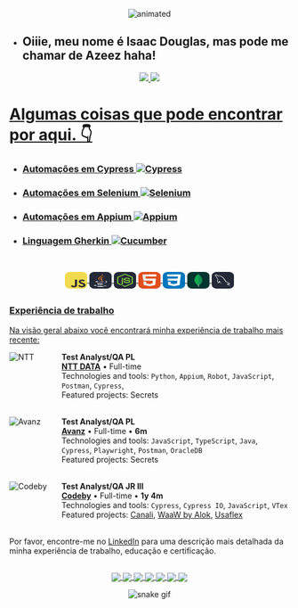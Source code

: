 <p align="center">
  <img src="https://user-images.githubusercontent.com/92765887/170848908-b02750d1-8baa-4833-9741-07f55145b086.gif" alt="animated" />
</p>

- ## Oiiie, meu nome é Isaac Douglas, mas pode me chamar de Azeez haha!
<div align="center">
  <a href="https://github.com/eiazeez">
  <img height="150em" src="https://github-readme-stats.vercel.app/api?username=eiazeez&show_icons=true&theme=radical&include_all_commits=true&count_private=true"/>
  <img height="150em" src="https://github-readme-stats.vercel.app/api/top-langs/?username=eiazeez&layout=compact&langs_count=7&theme=radical"/>
</div>
  
# Algumas coisas que pode encontrar por aqui. 👇
  
 - ### Automações em Cypress  <img align="top" alt="Cypress" height="30" width="30" src="https://cdn.icon-icons.com/icons2/2107/PNG/512/file_type_cypress_icon_130654.png"> 
  
 - ### Automações em Selenium <img align="top" alt="Selenium" height="30" width="30" src="https://avatars0.githubusercontent.com/u/983927?v=3&s=400">   
  
 - ### Automações em Appium <img align="top" alt="Appium" height="30" width="30" src="https://static-00.iconduck.com/assets.00/appium-icon-2044x2048-8eq3vjix.png">
  
 - ### Linguagem Gherkin  <img align="top" alt="Cucumber" height="30" width="30" src="https://cdn.icon-icons.com/icons2/2107/PNG/512/file_type_cucumber_icon_130657.png">
  
##  

<div align="center" style="display: inline_block;"><br>
  <img align="center" alt="Js"       height="30" width="40" src="https://github.com/tandpfun/skill-icons/blob/main/icons/JavaScript.svg">
  <img align="center" alt="Java"     height="30" width="40" src="https://github.com/tandpfun/skill-icons/blob/main/icons/Java-Dark.svg">
  <img align="center" alt="NodeJs"     height="30" width="40" src="https://github.com/tandpfun/skill-icons/blob/main/icons/NodeJS-Dark.svg">
  <img align="center" alt="HTML"     height="30" width="40" src="https://github.com/tandpfun/skill-icons/blob/main/icons/HTML.svg">
  <img align="center" alt="CSS"      height="30" width="40" src="https://github.com/tandpfun/skill-icons/blob/main/icons/CSS.svg">
  <img align="center" alt="Mongodb"      height="30" width="40" src="https://github.com/tandpfun/skill-icons/blob/main/icons/MongoDB.svg">
  <img align="center" alt="MySQL"      height="30" width="40" src="https://github.com/tandpfun/skill-icons/blob/main/icons/MySQL-Dark.svg">
</div>
  
##

### Experiência de trabalho

Na visão geral abaixo você encontrará minha experiência de trabalho mais recente:

[<img align="left" height="94px" width="94px" alt="NTT" src="https://github.com/eiazeez/eiazeez/assets/92765887/d6b7afc0-f3e9-435d-9008-48dbdcea91bf"/>](https://br.nttdata.com/)

**Test Analyst/QA PL** \
[**NTT DATA**](https://br.nttdata.com/) • Full-time \
Technologies and tools: `Python`, `Appium`, `Robot`, `JavaScript`, `Postman`, `Cypress`,\
Featured projects: Secrets \
<br/>

[<img align="left" height="94px" width="94px" alt="Avanz" src="https://github.com/eiazeez/eiazeez/assets/92765887/3fcdd1f2-1cdc-486b-bb95-995eeb903dab"/>](https://www.avanz.com.br/)

**Test Analyst/QA PL** \
[**Avanz**](https://rocketseat.com.br/) • Full-time • **6m** \
Technologies and tools: `JavaScript`, `TypeScript`, `Java`, `Cypress`, `Playwright`, `Postman`, `OracleDB` \
Featured projects: Secrets \
<br/>

[<img align="left" height="94px" width="94px" alt="Codeby" src="https://github.com/eiazeez/eiazeez/assets/92765887/9e568baa-4ab1-4dfe-8ac4-09ef328e0d39"/>](https://codeby.global/)

**Test Analyst/QA JR III** \
[**Codeby**](https://codeby.global/) • Full-time • **1y 4m** \
Technologies and tools: `Cypress`, `Cypress IO`, `JavaScript`, `VTex` \
Featured projects: [Canali](https://www.canali.com/), [WaaW by Alok](https://waaw.com.br/), [Usaflex](https://www.usaflex.com.br/)
<br/>
<br/>

Por favor, encontre-me no [LinkedIn](https://www.linkedin.com/in/isaacdouglas/) para uma descrição mais detalhada da minha experiência de trabalho, educação e certificação.

##

  <div align="center">
  <a href="https://instagram.com/eiazeez" target="_blank">
    <img align="center" src="https://img.shields.io/badge/-Instagram-%23E4405F?style=for-the-badge&logo=instagram&logoColor=white">
  </a>
 	<a href="https://www.twitch.tv/azeeztv">
    <img align="center" src="https://img.shields.io/badge/Twitch-9146FF?style=for-the-badge&logo=twitch&logoColor=white">
  </a>
  <a href="https://discord.gg/CPprRGqDFP">
    <img align="center" src="https://img.shields.io/badge/Discord-7289DA?style=for-the-badge&logo=discord&logoColor=white">
  </a> 
  <a href="mailto:isaac.douglas08@gmail.com">
    <img align="center" src="https://img.shields.io/badge/-Gmail-%23333?style=for-the-badge&logo=gmail&logoColor=white">
  </a>
  <a href="https://www.linkedin.com/in/isaacdouglas">
    <img align="center" src="https://img.shields.io/badge/-LinkedIn-%230077B5?style=for-the-badge&logo=linkedin&logoColor=white">
  </a>
  <a href="https://pt.stackoverflow.com/users/262574/isaac-douglas">
    <img align="center" src="https://img.shields.io/badge/Stack_Overflow-FE7A16?style=for-the-badge&logo=stack-overflow&logoColor=white">
  </a>
  <a href="https://open.spotify.com/user/7cv27iu30ykxupb4nui2gl7d3?si=53900e9013684360">
    <img align="center" src="https://img.shields.io/badge/Spotify-1ED760?&style=for-the-badge&logo=spotify&logoColor=white">
  </a> 

![snake gif](https://github.com/eiazeez/eiazeez/blob/output/github-contribution-grid-snake.svg)
 
</div>

